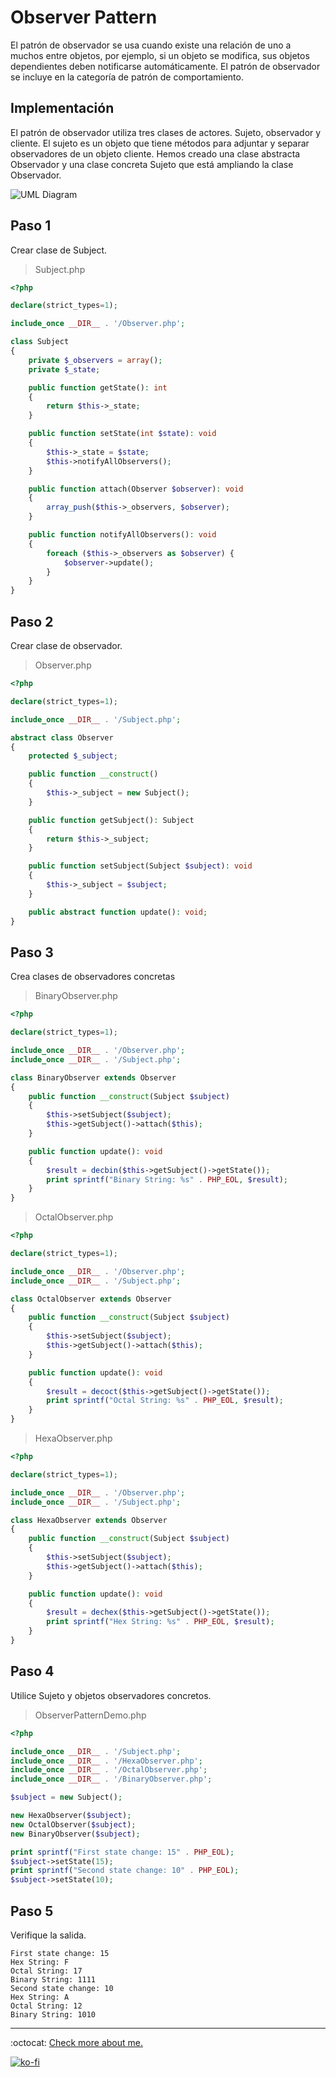 # Observer Pattern

El patrón de observador se usa cuando existe una relación de uno a muchos entre objetos, por ejemplo, si un objeto se modifica, sus objetos dependientes deben notificarse automáticamente. El patrón de observador se incluye en la categoría de patrón de comportamiento.

## Implementación

El patrón de observador utiliza tres clases de actores. Sujeto, observador y cliente. El sujeto es un objeto que tiene métodos para adjuntar y separar observadores de un objeto cliente. Hemos creado una clase abstracta Observador y una clase concreta Sujeto que está ampliando la clase Observador.

![UML Diagram](observer_pattern_uml_diagram.jpg)

## Paso 1

Crear clase de Subject.

> Subject.php

```php
<?php

declare(strict_types=1);

include_once __DIR__ . '/Observer.php';

class Subject
{
    private $_observers = array();
    private $_state;

    public function getState(): int
    {
        return $this->_state;
    }

    public function setState(int $state): void
    {
        $this->_state = $state;
        $this->notifyAllObservers();
    }

    public function attach(Observer $observer): void
    {
        array_push($this->_observers, $observer);
    }

    public function notifyAllObservers(): void
    {
        foreach ($this->_observers as $observer) {
            $observer->update();
        }
    }
}
```

## Paso 2

Crear clase de observador.

> Observer.php

```php
<?php

declare(strict_types=1);

include_once __DIR__ . '/Subject.php';

abstract class Observer
{
    protected $_subject;

    public function __construct()
    {
        $this->_subject = new Subject();
    }

    public function getSubject(): Subject
    {
        return $this->_subject;
    }

    public function setSubject(Subject $subject): void
    {
        $this->_subject = $subject;
    }

    public abstract function update(): void;
}
```

## Paso 3

Crea clases de observadores concretas

> BinaryObserver.php

```php
<?php

declare(strict_types=1);

include_once __DIR__ . '/Observer.php';
include_once __DIR__ . '/Subject.php';

class BinaryObserver extends Observer
{
    public function __construct(Subject $subject)
    {
        $this->setSubject($subject);
        $this->getSubject()->attach($this);
    }

    public function update(): void
    {
        $result = decbin($this->getSubject()->getState());
        print sprintf("Binary String: %s" . PHP_EOL, $result);
    }
}
```

> OctalObserver.php

```php
<?php

declare(strict_types=1);

include_once __DIR__ . '/Observer.php';
include_once __DIR__ . '/Subject.php';

class OctalObserver extends Observer
{
    public function __construct(Subject $subject)
    {
        $this->setSubject($subject);
        $this->getSubject()->attach($this);
    }

    public function update(): void
    {
        $result = decoct($this->getSubject()->getState());
        print sprintf("Octal String: %s" . PHP_EOL, $result);
    }
}
```

> HexaObserver.php

```php
<?php

declare(strict_types=1);

include_once __DIR__ . '/Observer.php';
include_once __DIR__ . '/Subject.php';

class HexaObserver extends Observer
{
    public function __construct(Subject $subject)
    {
        $this->setSubject($subject);
        $this->getSubject()->attach($this);
    }

    public function update(): void
    {
        $result = dechex($this->getSubject()->getState());
        print sprintf("Hex String: %s" . PHP_EOL, $result);
    }
}
```

## Paso 4

Utilice Sujeto y objetos observadores concretos.

> ObserverPatternDemo.php

```php
<?php

include_once __DIR__ . '/Subject.php';
include_once __DIR__ . '/HexaObserver.php';
include_once __DIR__ . '/OctalObserver.php';
include_once __DIR__ . '/BinaryObserver.php';

$subject = new Subject();

new HexaObserver($subject);
new OctalObserver($subject);
new BinaryObserver($subject);

print sprintf("First state change: 15" . PHP_EOL);
$subject->setState(15);
print sprintf("Second state change: 10" . PHP_EOL);
$subject->setState(10);
```

## Paso 5

Verifique la salida.

```note
First state change: 15
Hex String: F
Octal String: 17
Binary String: 1111
Second state change: 10
Hex String: A
Octal String: 12
Binary String: 1010
```

---

:octocat: [Check more about me.](https://github.com/FernandoCalmet)

[![ko-fi](https://www.ko-fi.com/img/githubbutton_sm.svg)](https://ko-fi.com/T6T41JKMI)
